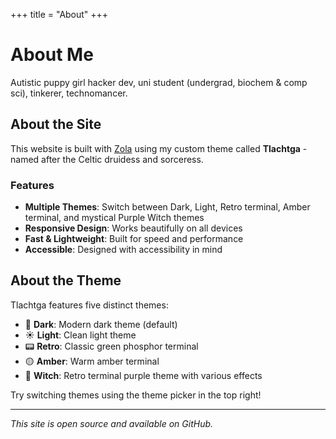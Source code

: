 +++
title = "About"
+++

# About Me
Autistic puppy girl hacker dev, uni student (undergrad, biochem & comp sci), tinkerer, technomancer.

## About the Site

This website is built with [Zola](https://www.getzola.org/) using my custom theme called **Tlachtga** - named after the Celtic druidess and sorceress.

### Features

- **Multiple Themes**: Switch between Dark, Light, Retro terminal, Amber terminal, and mystical Purple Witch themes
- **Responsive Design**: Works beautifully on all devices
- **Fast & Lightweight**: Built for speed and performance
- **Accessible**: Designed with accessibility in mind

## About the Theme

Tlachtga features five distinct themes:

- 🌙 **Dark**: Modern dark theme (default)
- ☀️ **Light**: Clean light theme
- 📟 **Retro**: Classic green phosphor terminal
- 🟡 **Amber**: Warm amber terminal
- 🔮 **Witch**: Retro terminal purple theme with various effects

Try switching themes using the theme picker in the top right!

---

*This site is open source and available on GitHub.*